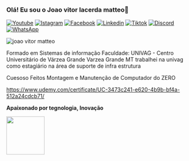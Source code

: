 
### Olá! Eu sou o Joao vitor lacerda matteo👋

[![Youtube](https://img.shields.io/badge/YouTube-FF0000?style=for-the-badge&logo=youtube&logoColor=white)](https://www.youtube.com/@desvaisegamer587/featured)
[![Istagram](https://img.shields.io/badge/Instagram-E4405F?style=for-the-badge&logo=instagram&logoColor=white)](https://www.instagram.com/joaovmatteo/)
[![Facebook](https://img.shields.io/badge/Facebook-1877F2?style=for-the-badge&logo=facebook&logoColor=white)](https://www.facebook.com/joaovitor.lacerdamatteo)
[![Linkedin](https://img.shields.io/badge/LinkedIn-0077B5?style=for-the-badge&logo=linkedin&logoColor=white)](https://www.linkedin.com/in/joão-vitor-matteo-73b92a1b4/)
[![Tiktok](https://img.shields.io/badge/TikTok-000000?style=for-the-badge&logo=tiktok&logoColor=white)](https://www.tiktok.com/@desvaiser?lang=pt-BR)
[![Discord](https://img.shields.io/badge/Discord-7289DA?style=for-the-badge&logo=discord&logoColor=white)](https://www.twitch.tv/desvaiser)
[![WhatsApp](https://img.shields.io/badge/WhatsApp-25D366?style=for-the-badge&logo=whatsapp&logoColor=white)](https://w.app/SuportepceOfertasdeTrabalhocomInfraestruturaTI)

![joao vitor matteo](https://github-readme-stats.vercel.app/api?username=joao503&show_icons=true&theme=radical)

Formado em Sistemas de informação 
Faculdade: 
UNIVAG - Centro Universitário de Várzea Grande
Varzea Grande MT
trabalhei na univag como estagiário na área de suporte de infra estrutura 

Cuesoso Feitos
Montagem e Manutenção de Computador do ZERO

https://www.udemy.com/certificate/UC-3473c241-e620-4b9b-bf4a-512a24cdcb71/

 <b>Apaixonado por tegnologia, Inovação</b>  
 <div align="finishinge"><img src="https://user-images.githubusercontent.com/70125868/223308798-c7fbe56f-7dd3-483b-ab77-c21776a1e0c6.png" width="100px" />
</div>

